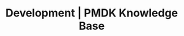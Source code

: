 ---
title: "Development | PMDK Knowledge Base"
draft: false
slider_enable: true
layout: "doclist"
# Page title background image
bg_image: '/images/backgrounds/faq_header.jpg'
# Header
header: "Development"
# Description
description: ""
category: development
---